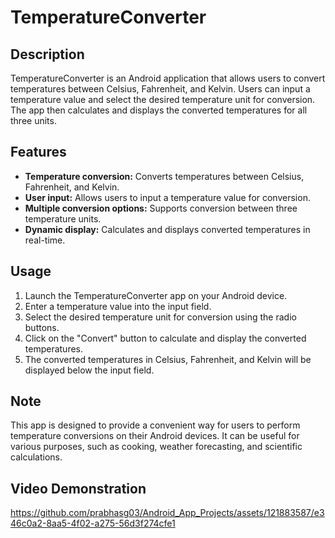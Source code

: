 # TemperatureConverter

## Description
TemperatureConverter is an Android application that allows users to convert temperatures between Celsius, Fahrenheit, and Kelvin. Users can input a temperature value and select the desired temperature unit for conversion. The app then calculates and displays the converted temperatures for all three units.

## Features
- **Temperature conversion:** Converts temperatures between Celsius, Fahrenheit, and Kelvin.
- **User input:** Allows users to input a temperature value for conversion.
- **Multiple conversion options:** Supports conversion between three temperature units.
- **Dynamic display:** Calculates and displays converted temperatures in real-time.

## Usage
1. Launch the TemperatureConverter app on your Android device.
2. Enter a temperature value into the input field.
3. Select the desired temperature unit for conversion using the radio buttons.
4. Click on the "Convert" button to calculate and display the converted temperatures.
5. The converted temperatures in Celsius, Fahrenheit, and Kelvin will be displayed below the input field.

## Note
This app is designed to provide a convenient way for users to perform temperature conversions on their Android devices. It can be useful for various purposes, such as cooking, weather forecasting, and scientific calculations.

## Video Demonstration

https://github.com/prabhasg03/Android_App_Projects/assets/121883587/e346c0a2-8aa5-4f02-a275-56d3f274cfe1
